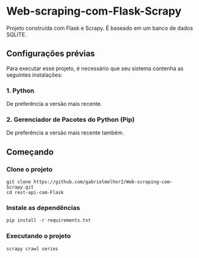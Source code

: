 # Web-scraping-com-Flask-Scrapy

Projeto construída com Flask e Scrapy. É baseado em um banco de dados SQLITE.

## Configurações prévias

Para executar esse projeto, é necessário que seu sistema contenha as seguintes instalações:

### 1. Python

De preferência a versão mais recente.

### 2. Gerenciador de Pacotes do Python (Pip)

De preferência a versão mais recente também.

## Começando

### Clone o projeto

```shell
git clone https://github.com/gabrielmelhor2/Web-scraping-com-Scrapy.git
cd rest-api-com-Flask
```

### Instale as dependências

```python
pip install -r requirements.txt
```

### Executando o projeto

```python
scrapy crawl series
```
